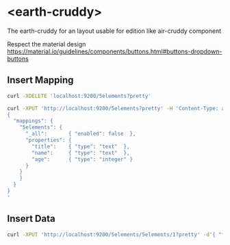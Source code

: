 
# \<earth-cruddy\> 


The earth-cruddy for an layout usable for edition like air-cruddy component

Respect the material design https://material.io/guidelines/components/buttons.html#buttons-dropdown-buttons



## Insert Mapping
```bash
curl -XDELETE 'localhost:9200/5elements?pretty'
```
 

```bash
curl -XPUT 'http://localhost:9200/5elements?pretty' -H 'Content-Type: application/json' -d'
{
  "mappings": {
    "5elements": { 
      "_all":       { "enabled": false  }, 
      "properties": { 
        "title":    { "type": "text"  }, 
        "name":     { "type": "text"  }, 
        "age":      { "type": "integer" }  
      }
    } 
    }
  }
}
'
```
 
## Insert Data

```bash
curl -XPUT 'http://localhost:9200/5elements/5elements/1?pretty' -d'{ "firstname" : "Liloo",  "lastname" : "Dallas" }'
```
 